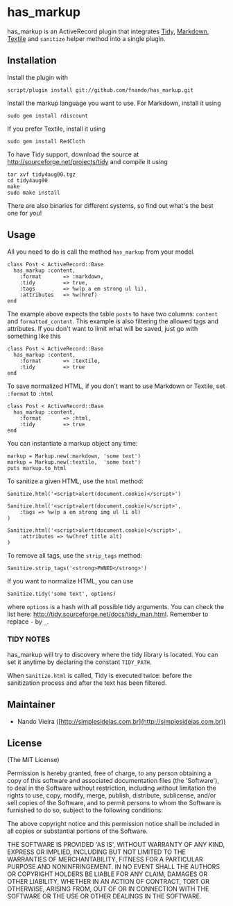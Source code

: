 has_markup
==========

has_markup is an ActiveRecord plugin that integrates
[Tidy](http://sourceforge.net/projects/tidy),
[Markdown](http://github.com/rtomayko/rdiscount),
[Textile](http://redcloth.org/) and `sanitize` helper method into a single
plugin.

Installation
------------

Install the plugin with 
	
	script/plugin install git://github.com/fnando/has_markup.git

Install the markup language you want to use. For Markdown, 
install it using 

	sudo gem install rdiscount

If you prefer Textile, install it using
	
	sudo gem install RedCloth

To have Tidy support, download the source at 
<http://sourceforge.net/projects/tidy> and compile it using

	tar xvf tidy4aug00.tgz
	cd tidy4aug00
	make
	sudo make install
	
There are also binaries for different systems, so find out what's the best one 
for you!

Usage
-----

All you need to do is call the method `has_markup` from your model.

	class Post < ActiveRecord::Base
	  has_markup :content,
	    :format       => :markdown,
	    :tidy         => true,
	    :tags         => %w(p a em strong ul li),
	    :attributes   => %w(href)
	end

The example above expects the table `posts` to have two columns: `content` 
and `formatted_content`. This example is also filtering the allowed tags and
attributes. If you don't want to limit what will be saved, just go with 
something like this

	class Post < ActiveRecord::Base
	  has_markup :content,
	    :format       => :textile,
	    :tidy         => true
	end

To save normalized HTML, if you don't want to use Markdown or Textile, set
`:format` to `:html`

	class Post < ActiveRecord::Base
	  has_markup :content,
	    :format       => :html,
	    :tidy         => true
	end

You can instantiate a markup object any time:

	markup = Markup.new(:markdown, 'some text')
	markup = Markup.new(:textile,  'some text')
	puts markup.to_html

To sanitize a given HTML, use the `html` method:

	Sanitize.html('<script>alert(document.cookie)</script>')
	
	Sanitize.html('<script>alert(document.cookie)</script>',
		:tags => %w(p a em strong img ul li ol)
	)
	
	Sanitize.html('<script>alert(document.cookie)</script>',
		:attributes => %w(href title alt)
	)

To remove all tags, use the `strip_tags` method:

	Sanitize.strip_tags('<strong>PWNED</strong>')

If you want to normalize HTML, you can use

	Sanitize.tidy('some text', options)
	
where `options` is a hash with all possible tidy arguments. You can check the 
list here: <http://tidy.sourceforge.net/docs/tidy_man.html>. Remember to 
replace `-` by `_`.

### TIDY NOTES

has_markup will try to discovery where the tidy library is located.
You can set it anytime by declaring the constant `TIDY_PATH`.

When `Sanitize.html` is called, Tidy is executed twice:
before the sanitization process and after the text has been 
filtered.

Maintainer
----------

* Nando Vieira ([http://simplesideias.com.br](http://simplesideias.com.br))

License
-------

(The MIT License)

Permission is hereby granted, free of charge, to any person obtaining
a copy of this software and associated documentation files (the
'Software'), to deal in the Software without restriction, including
without limitation the rights to use, copy, modify, merge, publish,
distribute, sublicense, and/or sell copies of the Software, and to
permit persons to whom the Software is furnished to do so, subject to
the following conditions:

The above copyright notice and this permission notice shall be
included in all copies or substantial portions of the Software.

THE SOFTWARE IS PROVIDED 'AS IS', WITHOUT WARRANTY OF ANY KIND,
EXPRESS OR IMPLIED, INCLUDING BUT NOT LIMITED TO THE WARRANTIES OF
MERCHANTABILITY, FITNESS FOR A PARTICULAR PURPOSE AND NONINFRINGEMENT.
IN NO EVENT SHALL THE AUTHORS OR COPYRIGHT HOLDERS BE LIABLE FOR ANY
CLAIM, DAMAGES OR OTHER LIABILITY, WHETHER IN AN ACTION OF CONTRACT,
TORT OR OTHERWISE, ARISING FROM, OUT OF OR IN CONNECTION WITH THE
SOFTWARE OR THE USE OR OTHER DEALINGS IN THE SOFTWARE.